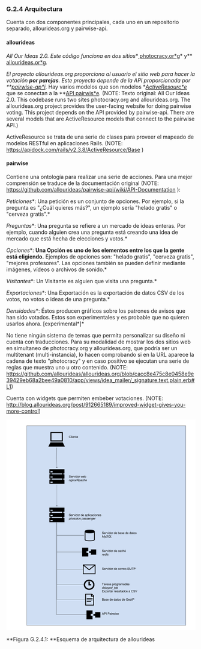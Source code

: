 ### G.2.4 Arquitectura

Cuenta con dos componentes principales, cada uno en un repositorio separado, allourideas.org y pairwise-api. 

#### allourideas

*All Our Ideas 2.0. Este código funciona en dos sitios**[ photocracy.or*g](http://www.photocracy.org/)* y**[ allourideas.or*g](http://www.allourideas.org/)*.*

*El proyecto allourideas.org proporciona al usuario el sitio web para hacer la votación **por parejas**. Este proyecto depende de la API proporcionada por **[pairwise-ap*i](https://github.com/allourideas/pairwise-api)*. Hay varios modelos que son modelos **[ActiveResourc*e](http://apidock.com/rails/v2.3.8/ActiveResource/Base)* que se conectan a la **[API pairwis*e](https://github.com/allourideas/pairwise-api)*.* (NOTE:  Texto original: 
All Our Ideas 2.0. This codebase runs two sites photocracy.org and allourideas.org.
The allourideas.org project provides the user-facing website for doing pairwise voting. This project depends on the API provided by pairwise-api. There are several models that are ActiveResource models that connect to the pairwise API.)

 

ActiveResource se trata de una serie de clases para proveer el mapeado de modelos RESTful en aplicaciones Rails.  (NOTE:  https://apidock.com/rails/v2.3.8/ActiveResource/Base  )

#### pairwise

Contiene una ontología para realizar una serie de acciones. Para una mejor comprensión se traduce de la documentación original (NOTE:  https://github.com/allourideas/pairwise-api/wiki/API-Documentation ):

*Peticiones**: Una petición es un conjunto de opciones. Por ejemplo, si la pregunta es "¿Cuál quieres más?", un ejemplo sería "helado gratis" o "cerveza gratis".*

*Preguntas**: Una pregunta se refiere a un mercado de ideas enteras. Por ejemplo, cuando alguien crea una pregunta está creando una idea de mercado que está hecha de elecciones y votos.*

*Opciones**: **Una Opción es uno de los elementos entre los que la gente está eligiendo.** Ejemplos de opciones son: "helado gratis", "cerveza gratis", "mejores profesores". Las opciones también se pueden definir mediante imágenes, vídeos o archivos de sonido.*

*Visitantes**: Un Visitante es alguien que visita una pregunta.*

*Exportaciones**: Una Exportación es la exportación de datos CSV de los votos, no votos o ideas de una pregunta.*

*Densidades**: Éstos producen gráficos sobre los patrones de avisos que han sido votados. Estos son experimentales y es probable que no quieren usarlos ahora. [experimental*]*

No tiene ningún sistema de temas que permita personalizar su diseño ni cuenta con traducciones. Para su modalidad de mostrar los dos sitios web en simultaneo de photocracy.org y allourideas.org, que podría ser un multitenant (multi-instancia), lo hacen comprobando si en la URL aparece la cadena de texto "photocracy" y en caso positivo se ejecutan una serie de reglas que muestra uno u otro contenido.  (NOTE:  https://github.com/allourideas/allourideas.org/blob/cacc8e475c8e0458e9e39429eb68a2bee49a0810/app/views/idea_mailer/_signature.text.plain.erb#L1)

Cuenta con widgets que permiten embeber votaciones.  (NOTE:  http://blog.allourideas.org/post/912665189/improved-widget-gives-you-more-control)

![image alt text](image_1.png)

**Figura G.2.4.1: **Esquema de arquitectura  de allourideas


